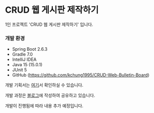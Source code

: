 # CRUD 웹 게시판 제작하기

1인 프로젝트 'CRUD 웹 게시판 제작하기' 입니다.

### 개발 환경

- Spring Boot 2.6.3
- Gradle 7.0
- IntelliJ IDEA
- Java 15 (15.0.1)
- JUnit 5
- GitHub (https://github.com/kchung1995/CRUD-Web-Bulletin-Board)

개발 기획서는 [여기](https://accurate-frigate-143.notion.site/CRUD-40f53ae8dd59467aa21d12c039e64634)서 확인하실 수 있습니다.  
  
개발 과정은 [블로그](katfun.tistory.com)에 작성하여 공유하고 있습니다.
  
개발이 진행됨에 따라 내용 추가 예정입니다.